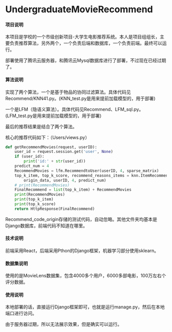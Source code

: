 # UndergraduateMovieRecommend

#### 项目说明

本项目是学校的一个市级创新项目-大学生电影推荐系统。本人是项目组组长，主要负责推荐算法，另外两个，一个负责后端和数据库，一个负责前端。最终可以运行。

部署使用了腾讯云服务器，和腾讯云Mysql数据库进行了部署，不过现在已经过期了。

#### 算法说明

实现了两个算法，一个是基于物品的协同过滤算法。具体代码见Recommend/KNN41.py。(KNN_test.py是用来提前加载模型的，用于部署)

一个是LFM（隐语义算法）。具体代码见Recommend、LFM_sql.py。(LFM_test.py是用来提前加载模型的，用于部署)

最后的推荐结果是结合了两个算法。

核心的推荐代码如下：（Users/views.py）

```python
def getRecommendMovies(request, userID):
    user_id = request.session.get('user', None)
    if (user_id):
        print('id:' + str(user_id))
    predict_num = 4
    RecommendMovies = lfm.RecommendtoUser(userID, 4, sparse_matrix)
    top_k_item, top_k_score, recommend_reasons_items = knn.ItemRecommend(
        origin_data, userID, 4, predict_num)
    # print(RecommendMovies)
    FinalRecommend = list(top_k_item) + RecommendMovies
    print(RecommendMovies)
    print(top_k_item)
    print(top_k_score)
    return HttpResponse(FinalRecommend)
```

Recommend_code_origin存储的测试代码，自动忽略。其他文件夹均基本是Django数据库，前端代码不知道在哪里。

#### 技术说明

前端采用React，后端采用Pthon的Django框架，机器学习部分使用sklearn。

#### 数据集说明

使用的是MovieLens数据集，包含4000多个用户，6000多部电影，100万左右个评分数据。

#### 使用说明

本地部署的话，直接运行Django框架即可，也就是运行manage.py，然后在本地端口进行访问。

由于服务器过期，所以无法展示效果，但是确实可以运行。


